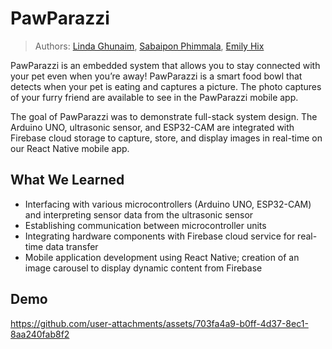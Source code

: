# PawParazzi
> Authors: [Linda Ghunaim](https://github.com/lindgh), [Sabaipon Phimmala](https://github.com/bphimmala), [Emily Hix](https://github.com/emilyhix)

PawParazzi is an embedded system that allows you to stay connected with your pet even when you’re away! PawParazzi is a smart food bowl that detects when your pet is eating and captures a picture. The photo captures of your furry friend are available to see in the PawParazzi mobile app.

The goal of PawParazzi was to demonstrate full-stack system design. The Arduino UNO, ultrasonic sensor, and ESP32-CAM are integrated with Firebase cloud storage to capture, store, and display images in real-time on our React Native mobile app.

 ## What We Learned
- Interfacing with various microcontrollers (Arduino UNO, ESP32-CAM) and interpreting sensor data from the ultrasonic sensor
- Establishing communication between microcontroller units
- Integrating hardware components with Firebase cloud service for real-time data transfer
- Mobile application development using React Native; creation of an image carousel to display dynamic content from Firebase
  
 ## Demo
https://github.com/user-attachments/assets/703fa4a9-b0ff-4d37-8ec1-8aa240fab8f2
